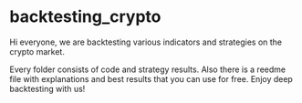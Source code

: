 # backtesting_crypto
Hi everyone, we are backtesting various indicators and strategies on the crypto market.

Every folder consists of code and strategy results. Also there is a reedme file with explanations and best results that you can use for free. Enjoy deep backtesting with us!
